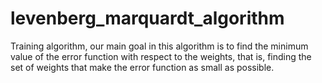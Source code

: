 # levenberg_marquardt_algorithm
Training algorithm, our main goal in this algorithm is to find the minimum value of the error function with respect to the weights, that is, finding the set of weights that make the error function as small as possible.
